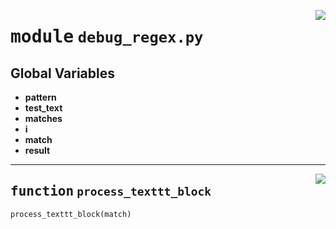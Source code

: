 <!-- markdownlint-disable -->

<a href="https://github.com/henriqueslab/rxiv-maker/blob/main/src/py/debug/debug_regex.py#L0"><img align="right" style="float:right;" src="https://img.shields.io/badge/-source-cccccc?style=flat-square"></a>

# <kbd>module</kbd> `debug_regex.py`




**Global Variables**
---------------
- **pattern**
- **test_text**
- **matches**
- **i**
- **match**
- **result**

---

<a href="https://github.com/henriqueslab/rxiv-maker/blob/main/src/py/debug/debug_regex.py#L21"><img align="right" style="float:right;" src="https://img.shields.io/badge/-source-cccccc?style=flat-square"></a>

## <kbd>function</kbd> `process_texttt_block`

```python
process_texttt_block(match)
```






